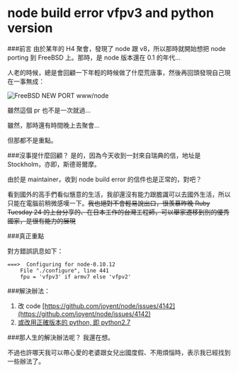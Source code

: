 node build error vfpv3 and python version
======

###前言
由於某年的 H4 聚會，發現了 node 跟 v8，所以那時就開始想把 node porting 到 FreeBSD 上。那時，是 node 版本還在 0.1 的年代…

人老的時候，總是會回顧一下年輕的時候做了什麼荒唐事，然後再回頭發現自己現在一事無成：

![FreeBSD NEW PORT www/node](https://raw.github.com/pct/mind/gh-pages/images/foo/freebsd-node-first-pr.png)

雖然這個 pr 也不是一次就過…

雖然，那時還有時間晚上去聚會…

但那都不是重點。

###沒事提什麼回顧？
是的，因為今天收到一封來自瑞典的信，地址是 Stockholm，亦即，斯德哥爾摩。

由於是 maintainer，收到 node build error 的信件也是正常的，對吧？

看到國外的高手們看似愜意的生活，我卻還沒有能力跟膽識可以去國外生活，所以只能在電腦前稍微感嘆一下。<del>我也絕對不會輕易說出口，很羨慕昨晚 Ruby Tuesday 24 的上台分享的、在日本工作的台灣工程師，可以舉家遷移到別的優秀國家，是很有能力的展現</del>

###真正重點

對方錯誤訊息如下：

	===>  Configuring for node-0.10.12
		File "./configure", line 441
		fpu = 'vfpv3' if armv7 else 'vfpv2'
		
###解決辦法：
1. 改 code [https://github.com/joyent/node/issues/4142](https://github.com/joyent/node/issues/4142)
2. [或改用正確版本的 python, 即 python2.7](http://stackoverflow.com/questions/14989164/node-js-configure-file-syntax-error-line-433)

###那人生的解決辦法呢？
我還在想。

不過也許哪天我可以帶心愛的老婆跟女兒出國度假、不用煩惱時，表示我已經找到一些辦法了。